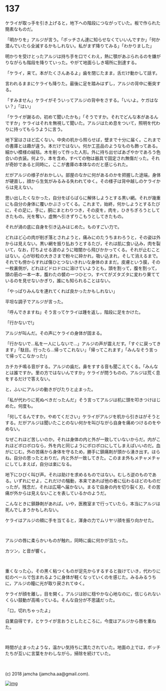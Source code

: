 # 137

ケライが取っ手を引き上げると，地下への階段につながっていた。板で作られた簡素なものだ。  

「明かりを」アルジが言う。「ボッチさん達に知らせなくていいんですか」「何か潜んでいたら全滅するかもしれない。私がまず降りてみる」「わかりました」  

明かりを受けとったアルジは持ち手を口でくわえ，熱に顎があぶられるのを嫌がりながらも階段を降りていった。やがて地面らしき場所に到達する。  

「ケライ，来て。本がたくさんあるよ」歯を閉じたまま，舌だけ動かして話す。  

言われるままにケライも降りた。最後に足を踏みはずし，アルジの背中に衝突する。  

「すみません」ケライがそういってアルジの背中をさする。「いいよ。ケガはない？」「はい」  

「ケライが謝るの，初めて聞いたかも」「そうですか。それでどんな本があるんですか」ケライはそれを無視して聞いた。アルジはため息をついて，照明を代わりに持ってもらうように言う。  

地下室はさほど広くない。中央の机から照らせば，壁まで十分に届く。これまでの書庫とは趣が違う。本だけではない。何か工芸品のようなものも飾ってある。細かい模様の絨毯。木を削って作った人形。外に持ち出せばあざやかであろう色合いの衣装。何より，本を含め，すべての物は器具で固定され無傷だった。それが奇妙であると同時に，ここが書庫の本体なのだと感じられた。  

だがアルジの様子がおかしい。部屋のなかに何があるのかを把握した途端，身体が硬直し，顔から生気がみるみる失われてゆく。その様子は背中越しのケライからは見えない。  

思い出したくなかった，自分をばらばらに解体しようとする黒い網。それが幾重にも自分の身体に覆いかぶさってくる。これまで，始終，何かしようとするたびに，その足に，手に，胴にまとわりつき，その皮を，肉を，ひきちぎろうとしてきたもの。光を奪い，虚無へ引きずりこもうとしてきたもの。  

それが渦の底に自身を引き込みはじめた。ものすごい力で。  

どれほど心の肉が削ぎ落とされようと，痛みにのたうちまわろうと，その姿は外からは見えない。黒い網を振り払おうとするたび，それは肌に食い込み，肉を裂いて，なお，打ちよせる波のように暗闇から飛びかかってくる。それが止むことはない。心が砂粒の大きさまで粉々に砕かれ，吸い込まれ，そして消えるまで。それでも傍からすれば傷ひとつないきれいな身体のままだ。皮膚という膜，その一枚裏側が，どれほどドロドロに溶けていようとも，頭を割って，腹を割って，頭の筋の一本一本，腹わたの襞の一つひとつ，すべてがズタズタに変わり果てているのを見せないかぎり，誰にも知られることはない。  

「やっぱりみんなを連れてくれば良かったかもしれない」  

平坦な調子でアルジが言った。  

「呼んできますね」そう言ってケライは踵を返し，階段に足をかけた。  

「行かないで!」  

アルジが叫んだ。その声にケライの身体が固まる。  

「行かないで…私を一人にしないで…」アルジの声が震えだす。「すぐに戻ってきます」「駄目。行ったら…帰ってこれない」「帰ってこれます」「みんなそう言って帰ってこなかった!」  

カチカチ鳴る音がする。アルジの歯だ。鼻をすする音も聞こえてくる。「みんなとは誰ですか。里の方ではないんですか」ケライが問うものの，アルジは荒く息をするだけで答えない。  

と，ふいにアルジの動きがぴたりと止まった。  

「私が代わりに死ぬべきだったんだ」そう言ってアルジは机に頭を叩きつけはじめた。何度も。  

「何してるんですか。やめてください」ケライがアルジを机から引きはがそうとする。だがアルジは聞いたことのない何かを叫びながら自身を痛めつけるのをやめない。  

なぜこれほど苦しいのか。それは身体の内と外が一致していないからだ。内がこれほどボロボロなら，外を内と同じようにボロボロにしてしまえばいいのだ。血がにじむ。外の苦痛から身体を守るため，勝手に鎮痛剤が頭から湧き出す。ほらね，自分の思ったとおりだ。内と外が一致してきた。このまま外もメチャメチャにしてしまえば，自分は楽になる。  

地下にひびく叫び声。それは助けを求めるものではない。むしろ逆のものである。いずれにせよ，これだけの騒動，本来であれば他の者に伝わるほどのものだったが，残念だ，それは広場へ届かない。まるで自身の内を切り裂く刃，その苦痛が外からは見えないことを表しているかのようだ。  

こんなときに鎮静剤があれば。いや，医務室まで行っていたら，本当にアルジは死んでしまうかもしれない。  

ケライはアルジの頬に手を当てると，渾身の力でムリヤリ顔を振り向かせた。  

<br>  

アルジの唇に柔らかいものが触れ，同時に歯に何かが当たった。  

カツン，と音が響く。  

<br>  

重くなった心，その黒く粘つくものが足先からするすると抜けていき，代わりに虹のベールで包まれるように身体が軽くなっていくのを感じた。みるみるうちに，アルジの瞳に光が取り戻されてゆく。  

ケライが顔を離し，目を開く。アルジは妙に穏やかな心地なのに，信じられないくらい鼓動が高鳴っている。そんな自分が不思議だった。  

「口，切れちゃったよ」  

自業自得です，とケライが言おうとしたところに，今度はアルジから唇を重ねた。  

<br>  

時間が止まったような，温かい気持ちに満たされていた。地面の上では，ボッチたちが互いに言葉をかわしながら，掃除を続けていた。  

<br>  
<br>  
(c) 2018 jamcha (jamcha.aa@gmail.com).  

[![img](http://i.creativecommons.org/l/by-nc-sa/4.0/88x31.png)](http://creativecommons.org/licenses/by-nc-sa/4.0/deed)